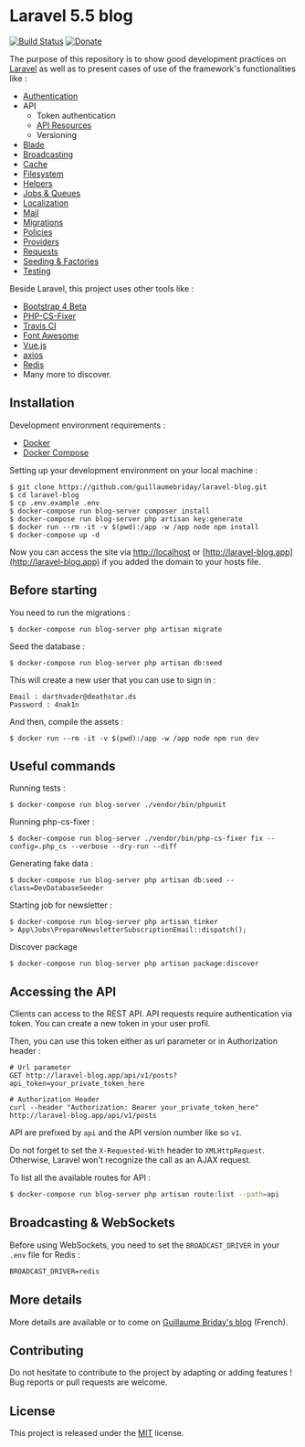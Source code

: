 # Laravel 5.5 blog

[![Build Status](https://travis-ci.org/guillaumebriday/laravel-blog.svg?branch=master)](https://travis-ci.org/guillaumebriday/laravel-blog)
[![Donate](https://img.shields.io/badge/Donate-PayPal-green.svg)](https://www.paypal.me/guillaumebriday)

The purpose of this repository is to show good development practices on [Laravel](http://laravel.com/) as well as to present cases of use of the framework's functionalities like :

- [Authentication](https://laravel.com/docs/5.5/authentication)
- API
  - Token authentication
  - [API Resources](https://laravel.com/docs/5.5/eloquent-resources)
  - Versioning
- [Blade](https://laravel.com/docs/5.5/blade)
- [Broadcasting](https://laravel.com/docs/5.5/broadcasting)
- [Cache](https://laravel.com/docs/5.5/cache)
- [Filesystem](https://laravel.com/docs/5.5/filesystem)
- [Helpers](https://laravel.com/docs/5.5/helpers)
- [Jobs & Queues](https://laravel.com/docs/5.5/queues)
- [Localization](https://laravel.com/docs/5.5/localization)
- [Mail](https://laravel.com/docs/5.5/mail)
- [Migrations](https://laravel.com/docs/5.5/migrations)
- [Policies](https://laravel.com/docs/5.5/authorization)
- [Providers](https://laravel.com/docs/5.5/providers)
- [Requests](https://laravel.com/docs/5.5/validation#form-request-validation)
- [Seeding & Factories](https://laravel.com/docs/5.5/seeding)
- [Testing](https://laravel.com/docs/5.5/testing)

Beside Laravel, this project uses other tools like :

- [Bootstrap 4 Beta](https://getbootstrap.com/)
- [PHP-CS-Fixer](https://github.com/FriendsOfPhp/PHP-CS-Fixer)
- [Travis CI](https://travis-ci.org/)
- [Font Awesome](http://fontawesome.io/)
- [Vue.js](https://vuejs.org/)
- [axios](https://github.com/mzabriskie/axios)
- [Redis](https://redis.io/)
- Many more to discover.

## Installation

Development environment requirements :
- [Docker](https://www.docker.com)
- [Docker Compose](https://docs.docker.com/compose/install/)

Setting up your development environment on your local machine :
```
$ git clone https://github.com/guillaumebriday/laravel-blog.git
$ cd laravel-blog
$ cp .env.example .env
$ docker-compose run blog-server composer install
$ docker-compose run blog-server php artisan key:generate
$ docker run --rm -it -v $(pwd):/app -w /app node npm install
$ docker-compose up -d
```

Now you can access the site via [http://localhost](http://localhost) or [http://laravel-blog.app](http://laravel-blog.app) if you added the domain to your hosts file.

## Before starting
You need to run the migrations :
```
$ docker-compose run blog-server php artisan migrate
```

Seed the database :
```
$ docker-compose run blog-server php artisan db:seed
```

This will create a new user that you can use to sign in :
```
Email : darthvader@deathstar.ds
Password : 4nak1n
```

And then, compile the assets :
```
$ docker run --rm -it -v $(pwd):/app -w /app node npm run dev
```

## Useful commands
Running tests :
```
$ docker-compose run blog-server ./vendor/bin/phpunit
```

Running php-cs-fixer :
```
$ docker-compose run blog-server ./vendor/bin/php-cs-fixer fix --config=.php_cs --verbose --dry-run --diff
```

Generating fake data :
```
$ docker-compose run blog-server php artisan db:seed --class=DevDatabaseSeeder
```

Starting job for newsletter :
```
$ docker-compose run blog-server php artisan tinker
> App\Jobs\PrepareNewsletterSubscriptionEmail::dispatch();
```

Discover package
```
$ docker-compose run blog-server php artisan package:discover
```

## Accessing the API

Clients can access to the REST API. API requests require authentication via token. You can create a new token in your user profil.

Then, you can use this token either as url parameter or in Authorization header :

```
# Url parameter
GET http://laravel-blog.app/api/v1/posts?api_token=your_private_token_here

# Authorization Header
curl --header "Authorization: Bearer your_private_token_here" http://laravel-blog.app/api/v1/posts
```

API are prefixed by ```api``` and the API version number like so ```v1```.

Do not forget to set the ```X-Requested-With``` header to ```XMLHttpRequest```. Otherwise, Laravel won't recognize the call as an AJAX request.

To list all the available routes for API :

```bash
$ docker-compose run blog-server php artisan route:list --path=api
```

## Broadcasting & WebSockets
Before using WebSockets, you need to set the `BROADCAST_DRIVER` in your `.env` file for Redis :

```txt
BROADCAST_DRIVER=redis
```

## More details

More details are available or to come on [Guillaume Briday's blog](https://blog.guillaumebriday.fr) (French).

## Contributing

Do not hesitate to contribute to the project by adapting or adding features ! Bug reports or pull requests are welcome.

## License

This project is released under the [MIT](http://opensource.org/licenses/MIT) license.
